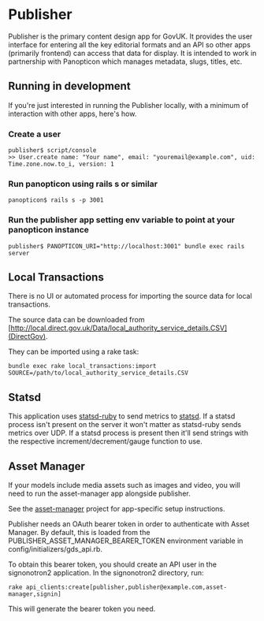 # Publisher

Publisher is the primary content design app for GovUK. It provides the user interface for
entering all the key editorial formats and an API so other apps (primarily frontend) can
access that data for display. It is intended to work in partnership with Panopticon which
manages metadata, slugs, titles, etc.

## Running in development

If you're just interested in running the Publisher locally, with a minimum of interaction
with other apps, here's how.

### Create a user

    publisher$ script/console
    >> User.create name: "Your name", email: "youremail@example.com", uid: Time.zone.now.to_i, version: 1

### Run panopticon using rails s or similar

    panopticon$ rails s -p 3001

### Run the publisher app setting env variable to point at your panopticon instance

    publisher$ PANOPTICON_URI="http://localhost:3001" bundle exec rails server

## Local Transactions

There is no UI or automated process for importing the source data for local transactions.

The source data can be downloaded from [http://local.direct.gov.uk/Data/local_authority_service_details.CSV](DirectGov).

They can be imported using a rake task:

    bundle exec rake local_transactions:import SOURCE=/path/to/local_authority_service_details.CSV

## Statsd

This application uses [statsd-ruby](http://rubygems.org/gems/statsd-ruby) to send metrics to
[statsd](https://github.com/etsy/statsd/). If a statsd process isn't present on the server
it won't matter as statsd-ruby sends metrics over UDP. If a statsd process is present then
it'll send strings with the respective increment/decrement/gauge function to use.

## Asset Manager

If your models include media assets such as images and video, you will need to run the asset-manager
app alongside publisher.

See the [asset-manager](http://github.com/alphagov/asset-manager) project for app-specific setup 
instructions.

Publisher needs an OAuth bearer token in order to authenticate with Asset Manager. By default, this 
is loaded from the PUBLISHER_ASSET_MANAGER_BEARER_TOKEN environment variable in config/initializers/gds_api.rb.

To obtain this bearer token, you should create an API user in the signonotron2 application. In the signonotron2
directory, run:

```
rake api_clients:create[publisher,publisher@example.com,asset-manager,signin]
```

This will generate the bearer token you need.
